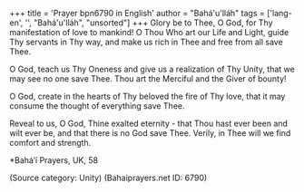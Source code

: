 +++
title = 'Prayer bpn6790 in English'
author = "Bahá'u'lláh"
tags = ['lang-en', '', "Bahá'u'lláh", "unsorted"]
+++
Glory be to Thee, O God, for Thy manifestation of love to mankind!  O Thou Who art our Life and Light, guide Thy servants in Thy way, and make us rich in Thee and free from all save Thee.  

O God, teach us Thy Oneness and give us a realization of Thy Unity, that we may see no one save Thee.  Thou art the Merciful and the Giver of bounty!  

O God, create in the hearts of Thy beloved the fire of Thy love, that it may consume the thought of everything save Thee. 

Reveal to us, O God, Thine exalted eternity - that Thou hast ever been and wilt ever be, and that there is no God save Thee.  Verily, in Thee will we find comfort and strength.

*Bahá’í Prayers, UK, 58

(Source category: Unity)
(Bahaiprayers.net ID: 6790)
